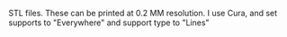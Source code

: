 STL files. 
These can be printed at 0.2 MM resolution.
I use Cura, and set supports to "Everywhere" and support type to "Lines"
